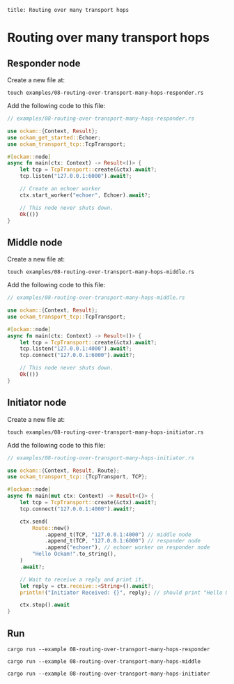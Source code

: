 ```
title: Routing over many transport hops
```

# Routing over many transport hops

## Responder node

Create a new file at:

```
touch examples/08-routing-over-transport-many-hops-responder.rs
```

Add the following code to this file:

```rust
// examples/08-routing-over-transport-many-hops-responder.rs

use ockam::{Context, Result};
use ockam_get_started::Echoer;
use ockam_transport_tcp::TcpTransport;

#[ockam::node]
async fn main(ctx: Context) -> Result<()> {
    let tcp = TcpTransport::create(&ctx).await?;
    tcp.listen("127.0.0.1:6000").await?;

    // Create an echoer worker
    ctx.start_worker("echoer", Echoer).await?;

    // This node never shuts down.
    Ok(())
}
```

## Middle node

Create a new file at:

```
touch examples/08-routing-over-transport-many-hops-middle.rs
```

Add the following code to this file:

```rust
// examples/08-routing-over-transport-many-hops-middle.rs

use ockam::{Context, Result};
use ockam_transport_tcp::TcpTransport;

#[ockam::node]
async fn main(ctx: Context) -> Result<()> {
    let tcp = TcpTransport::create(&ctx).await?;
    tcp.listen("127.0.0.1:4000").await?;
    tcp.connect("127.0.0.1:6000").await?;

    // This node never shuts down.
    Ok(())
}
```

## Initiator node

Create a new file at:

```
touch examples/08-routing-over-transport-many-hops-initiator.rs
```

Add the following code to this file:

```rust
// examples/08-routing-over-transport-many-hops-initiator.rs

use ockam::{Context, Result, Route};
use ockam_transport_tcp::{TcpTransport, TCP};

#[ockam::node]
async fn main(mut ctx: Context) -> Result<()> {
    let tcp = TcpTransport::create(&ctx).await?;
    tcp.connect("127.0.0.1:4000").await?;

    ctx.send(
        Route::new()
            .append_t(TCP, "127.0.0.1:4000") // middle node
            .append_t(TCP, "127.0.0.1:6000") // responder node
            .append("echoer"), // echoer worker on responder node
        "Hello Ockam!".to_string(),
    )
    .await?;

    // Wait to receive a reply and print it.
    let reply = ctx.receive::<String>().await?;
    println!("Initiator Received: {}", reply); // should print "Hello Ockam!"

    ctx.stop().await
}
```

## Run

```
cargo run --example 08-routing-over-transport-many-hops-responder
```

```
cargo run --example 08-routing-over-transport-many-hops-middle
```

```
cargo run --example 08-routing-over-transport-many-hops-initiator
```

<div style="display: none; visibility: hidden;">
<hr><b>Next:</b> <a href="../09-secure-channel-over-many-transport-hops">09. Secure Channel over many transport hops</a>
</div>
